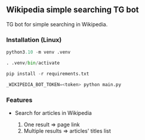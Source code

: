 ## Wikipedia simple searching TG bot

TG bot for simple searching in Wikipedia.

### Installation (Linux)

```python
python3.10 -m venv .venv

. .venv/bin/activate

pip install -r requirements.txt

_WIKIPEDIA_BOT_TOKEN=<token> python main.py
```

### Features

- Search for articles in Wikipedia

  1. One result ⇒ page link
  1. Multiple results ⇒ articles' titles list
